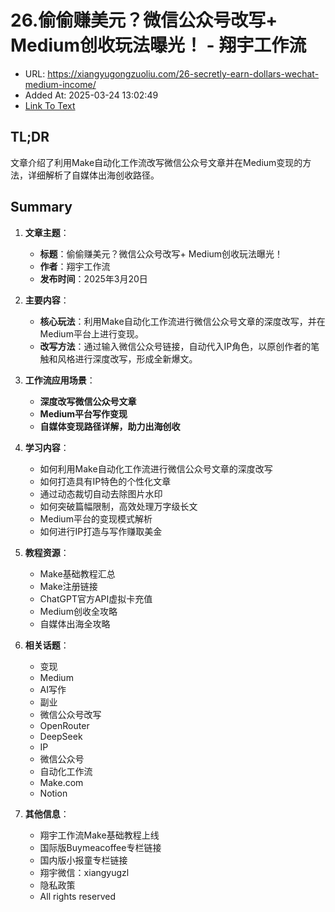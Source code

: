 # 26.偷偷赚美元？微信公众号改写+ Medium创收玩法曝光！ - 翔宇工作流
- URL: https://xiangyugongzuoliu.com/26-secretly-earn-dollars-wechat-medium-income/
- Added At: 2025-03-24 13:02:49
- [Link To Text](2025-03-24-26.偷偷赚美元？微信公众号改写+-medium创收玩法曝光！---翔宇工作流_raw.md)

## TL;DR
文章介绍了利用Make自动化工作流改写微信公众号文章并在Medium变现的方法，详细解析了自媒体出海创收路径。

## Summary
1. **文章主题**：
   - **标题**：偷偷赚美元？微信公众号改写+ Medium创收玩法曝光！
   - **作者**：翔宇工作流
   - **发布时间**：2025年3月20日

2. **主要内容**：
   - **核心玩法**：利用Make自动化工作流进行微信公众号文章的深度改写，并在Medium平台上进行变现。
   - **改写方法**：通过输入微信公众号链接，自动代入IP角色，以原创作者的笔触和风格进行深度改写，形成全新爆文。

3. **工作流应用场景**：
   - **深度改写微信公众号文章**
   - **Medium平台写作变现**
   - **自媒体变现路径详解，助力出海创收**

4. **学习内容**：
   - 如何利用Make自动化工作流进行微信公众号文章的深度改写
   - 如何打造具有IP特色的个性化文章
   - 通过动态裁切自动去除图片水印
   - 如何突破篇幅限制，高效处理万字级长文
   - Medium平台的变现模式解析
   - 如何进行IP打造与写作赚取美金

5. **教程资源**：
   - Make基础教程汇总
   - Make注册链接
   - ChatGPT官方API虚拟卡充值
   - Medium创收全攻略
   - 自媒体出海全攻略

6. **相关话题**：
   - 变现
   - Medium
   - AI写作
   - 副业
   - 微信公众号改写
   - OpenRouter
   - DeepSeek
   - IP
   - 微信公众号
   - 自动化工作流
   - Make.com
   - Notion

7. **其他信息**：
   - 翔宇工作流Make基础教程上线
   - 国际版Buymeacoffee专栏链接
   - 国内版小报童专栏链接
   - 翔宇微信：xiangyugzl
   - 隐私政策
   - All rights reserved

